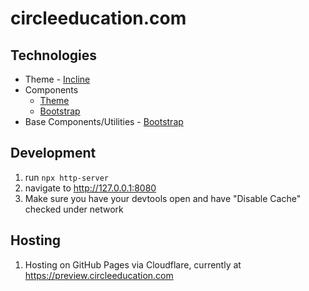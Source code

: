 # circleeducation.com

## Technologies

* Theme - [Incline](https://austindevs.github.io/incline/dist/)
* Components
  * [Theme](https://austindevs.github.io/incline/dist/components-theme.html)
  * [Bootstrap](https://austindevs.github.io/incline/dist/components-bootstrap.html)
* Base Components/Utilities - [Bootstrap](https://getbootstrap.com/docs)

## Development

1. run `npx http-server`
2. navigate to http://127.0.0.1:8080
3. Make sure you have your devtools open and have "Disable Cache" checked under network

## Hosting

1. Hosting on GitHub Pages via Cloudflare, currently at https://preview.circleeducation.com
